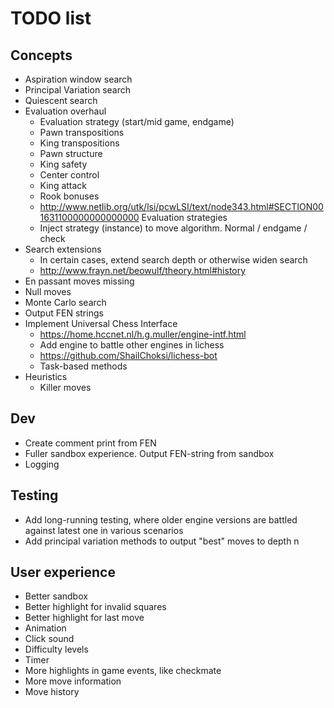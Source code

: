 ﻿# TODO list

## Concepts
* Aspiration window search
* Principal Variation search
* Quiescent search
* Evaluation overhaul
  * Evaluation strategy (start/mid game, endgame)
  * Pawn transpositions
  * King transpositions
  * Pawn structure
  * King safety
  * Center control
  * King attack
  * Rook bonuses
  * http://www.netlib.org/utk/lsi/pcwLSI/text/node343.html#SECTION001631100000000000000
Evaluation strategies
  * Inject strategy (instance) to move algorithm. Normal / endgame / check
* Search extensions
  * In certain cases, extend search depth or otherwise widen search
  * http://www.frayn.net/beowulf/theory.html#history
* En passant moves missing
* Null moves
* Monte Carlo search
* Output FEN strings
* Implement Universal Chess Interface
  * https://home.hccnet.nl/h.g.muller/engine-intf.html
  * Add engine to battle other engines in lichess
  * https://github.com/ShailChoksi/lichess-bot 
  * Task-based methods
* Heuristics
  * Killer moves


## Dev
* Create comment print from FEN
* Fuller sandbox experience. Output FEN-string from sandbox
* Logging


## Testing
* Add long-running testing, where older engine versions are battled against latest one in various scenarios
* Add principal variation methods to output "best" moves to depth n


## User experience
* Better sandbox
* Better highlight for invalid squares
* Better highlight for last move
* Animation
* Click sound
* Difficulty levels
* Timer
* More highlights in game events, like checkmate
* More move information
* Move history
